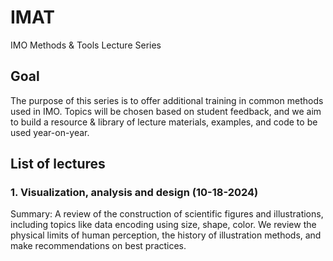 # IMAT
IMO Methods &amp; Tools Lecture Series

## Goal
The purpose of this series is to offer additional training in common methods used in IMO. Topics will be chosen based on student feedback, and we aim to build a resource & library of lecture materials, examples, and code to be used year-on-year. 

## List of lectures
### 1. Visualization, analysis and design (10-18-2024)
Summary: A review of the construction of scientific figures and illustrations, including topics like data encoding using size, shape, color. We review the physical limits of human perception, the history of illustration methods, and make recommendations on best practices.





